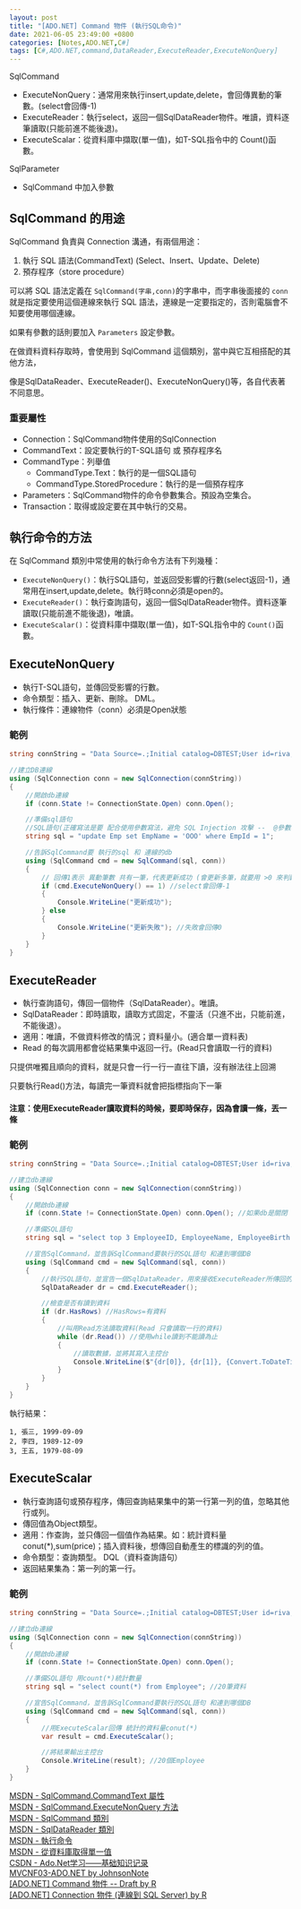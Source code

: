 ```yaml
---
layout: post
title: "[ADO.NET] Command 物件 (執行SQL命令)"
date: 2021-06-05 23:49:00 +0800
categories: [Notes,ADO.NET,C#]
tags: [C#,ADO.NET,command,DataReader,ExecuteReader,ExecuteNonQuery]
---
```


SqlCommand
- ExecuteNonQuery：通常用來執行insert,update,delete，會回傳異動的筆數。(select會回傳-1)
- ExecuteReader：執行select，返回一個SqlDataReader物件。唯讀，資料逐筆讀取(只能前進不能後退)。
- ExecuteScalar：從資料庫中擷取(單一值)，如T-SQL指令中的 Count()函數。

SqlParameter
- SqlCommand 中加入參數


## SqlCommand 的用途 

SqlCommand 負責與 Connection 溝通，有兩個用途：
1. 執行 SQL 語法(CommandText) (Select、Insert、Update、Delete)   
2. 預存程序（store procedure）

可以將 SQL 語法定義在 `SqlCommand(字串,conn)`的字串中，而字串後面接的 `conn` 就是指定要使用這個連線來執行 SQL 語法，連線是一定要指定的，否則電腦會不知要使用哪個連線。      

如果有參數的話則要加入 `Parameters` 設定參數。   

在做資料資料存取時，會使用到 SqlCommand 這個類別，當中與它互相搭配的其他方法，      

像是SqlDataReader、ExecuteReader()、ExecuteNonQuery()等，各自代表著不同意思。   

### 重要屬性

- Connection：SqlCommand物件使用的SqlConnection
- CommandText：設定要執行的T-SQL語句 或 預存程序名      
- CommandType：列舉值
   - CommandType.Text：執行的是一個SQL語句     
   - CommandType.StoredProcedure：執行的是一個預存程序     
- Parameters：SqlCommand物件的命令參數集合。預設為空集合。
- Transaction：取得或設定要在其中執行的交易。


## 執行命令的方法

在 SqlCommand 類別中常使用的執行命令方法有下列幾種：

- `ExecuteNonQuery()`：執行SQL語句，並返回受影響的行數(select返回-1)，通常用在insert,update,delete。執行時conn必須是open的。
- `ExecuteReader()`：執行查詢語句，返回一個SqlDataReader物件。資料逐筆讀取(只能前進不能後退)，唯讀。
- `ExecuteScalar()`：從資料庫中擷取(單一值)，如T-SQL指令中的 `Count()`函數。


## ExecuteNonQuery

- 執行T-SQL語句，並傳回受影響的行數。
- 命令類型：插入、更新、刪除。 DML。
- 執行條件：連線物件（conn）必須是Open狀態

### 範例

```c#
string connString = "Data Source=.;Initial catalog=DBTEST;User id=riva;Password=1234;Encrypt=true;Trust Server Certificate=True";

//建立DB連線
using (SqlConnection conn = new SqlConnection(connString))
{
    //開啟db連線
    if (conn.State != ConnectionState.Open) conn.Open();

    //準備sql語句
    //SQL語句(正確寫法是要 配合使用參數寫法，避免 SQL Injection 攻擊 --  @參數名稱+SqlParameter 的方式放入)
    string sql = "update Emp set EmpName = 'OOO' where EmpId = 1";

    //告訴SqlCommand要 執行的sql 和 連線的db
    using (SqlCommand cmd = new SqlCommand(sql, conn))
    {
        // 回傳1表示 異動筆數 共有一筆，代表更新成功 (會更新多筆，就要用 >0 來判斷)
        if (cmd.ExecuteNonQuery() == 1) //select會回傳-1
        {
            Console.WriteLine("更新成功");
        } else
        {
            Console.WriteLine("更新失敗"); //失敗會回傳0
        }
    }
}
```

## ExecuteReader

- 執行查詢語句，傳回一個物件（SqlDataReader）。唯讀。
- SqlDataReader：即時讀取，讀取方式固定，不靈活（只進不出，只能前進，不能後退）。
- 適用：唯讀，不做資料修改的情況；資料量小。(適合單一資料表)
- Read 的每次調用都會從結果集中返回一行。(Read只會讀取一行的資料)

只提供唯獨且順向的資料，就是只會一行一行一直往下讀，沒有辦法往上回溯

只要執行Read()方法，每讀完一筆資料就會把指標指向下一筆      

#### 注意：使用ExecuteReader讀取資料的時候，要即時保存，因為會讀一條，丟一條


### 範例

```c#
string connString = "Data Source=.;Initial catalog=DBTEST;User id=riva;Password=1234;Encrypt=true;Trust Server Certificate=True";

//建立db連線
using (SqlConnection conn = new SqlConnection(connString))
{
    //開啟db連線
    if (conn.State != ConnectionState.Open) conn.Open(); //如果db是關閉 就打開

    //準備SQL語句
    string sql = "select top 3 EmployeeID, EmployeeName, EmployeeBirth from Employee";

    //宣告SqlCommand，並告訴SqlCommand要執行的SQL語句 和連到哪個DB
    using (SqlCommand cmd = new SqlCommand(sql, conn))
    {
        //執行SQL語句，並宣告一個SqlDataReader，用來接收ExecuteReader所傳回的資料
        SqlDataReader dr = cmd.ExecuteReader();

        //檢查是否有讀到資料
        if (dr.HasRows) //HasRows=有資料
        {
            //叫用Read方法讀取資料(Read 只會讀取一行的資料)
            while (dr.Read()) //使用while讀到不能讀為止
            {
                //讀取數據，並將其寫入主控台
                Console.WriteLine($"{dr[0]}, {dr[1]}, {Convert.ToDateTime(dr[2]).ToString("yyyy-MM-dd")}");
            }
        }
    }
}
```

執行結果：

```
1, 張三, 1999-09-09
2, 李四, 1989-12-09
3, 王五, 1979-08-09
```

## ExecuteScalar

- 執行查詢語句或預存程序，傳回查詢結果集中的第一行第一列的值，忽略其他行或列。
- 傳回值為Object類型。
- 適用：作查詢，並只傳回一個值作為結果。如：統計資料量conut(*),sum(price)；插入資料後，想傳回自動產生的標識的列的值。
- 命令類型：查詢類型。 DQL（資料查詢語句）
- 返回結果集為：第一列的第一行。

### 範例

```c#
string connString = "Data Source=.;Initial catalog=DBTEST;User id=riva;Password=1234;Encrypt=true;Trust Server Certificate=True";

//建立db連線
using (SqlConnection conn = new SqlConnection(connString))
{
    //開啟db連線
    if (conn.State != ConnectionState.Open) conn.Open();

    //準備SQL語句 用count(*)統計數量
    string sql = "select count(*) from Employee"; //20筆資料

    //宣告SqlCommand，並告訴SqlCommand要執行的SQL語句 和連到哪個DB
    using (SqlCommand cmd = new SqlCommand(sql, conn))
    {
        //用ExecuteScalar回傳 統計的資料量conut(*)
        var result = cmd.ExecuteScalar();

        //將結果輸出主控台
        Console.WriteLine(result); //20個Employee
    }
}
```


[MSDN - SqlCommand.CommandText 屬性](https://learn.microsoft.com/zh-tw/dotnet/api/system.data.sqlclient.sqlcommand.commandtext?view=netframework-4.8.1&viewFallbackFrom=dotnet-plat-ext-8.0)        
[MSDN - SqlCommand.ExecuteNonQuery 方法](https://learn.microsoft.com/zh-tw/dotnet/api/system.data.sqlclient.sqlcommand.executenonquery?view=netframework-4.8.1&viewFallbackFrom=dotnet-plat-ext-5.0)    
[MSDN - SqlCommand 類別](https://learn.microsoft.com/zh-tw/dotnet/api/system.data.sqlclient.sqlcommand?view=netframework-4.8.1&viewFallbackFrom=dotnet-plat-ext-8.0)        
[MSDN - SqlDataReader 類別](https://learn.microsoft.com/zh-tw/dotnet/api/system.data.sqlclient.sqldatareader?view=netframework-4.8.1&viewFallbackFrom=dotnet-plat-ext-8.0)       
[MSDN - 執行命令](https://learn.microsoft.com/zh-tw/dotnet/framework/data/adonet/executing-a-command)       
[MSDN - 從資料庫取得單一值](https://learn.microsoft.com/zh-tw/dotnet/framework/data/adonet/obtaining-a-single-value-from-a-database)  
[CSDN - Ado.Net学习——基础知识记录](https://blog.csdn.net/SQWH_SSGS/article/details/109303103)   
[MVCNF03-ADO.NET  by JohnsonNote](https://hackmd.io/@johnsonnote/webdesign/https%3A%2F%2Fhackmd.io%2F%40johnsonnote%2Fadonet)  
[[ADO.NET] Command 物件 -- Draft  by R](https://riivalin.github.io/posts/2021/06/adonet-commad-draft/)      
[[ADO.NET] Connection 物件 (連線到 SQL Server)  by R](https://riivalin.github.io/posts/2021/06/adonet-connect/)
